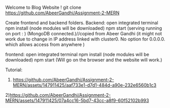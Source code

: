 Welcome to Blog Website !
git clone https://github.com/AbeerGandhi/Assignment-2-MERN 

Create frontend and backend folders.
Backend: 
open integrated terminal
npm install (node modules will be downloaded)
npm start
(serving running on port : )
(MongoDB connected.)//copied from Abeer Gandhi
(it might not work due to change in IP address linked with cluster0. No option for 0.0.0.0. which allows access from anywhere )

frontend:
open integrated terminal
npm install  (node modules will be downloaded)
npm start 
(Will go on the browser and the website will work.)

Tutorial:
1) https://github.com/AbeerGandhi/Assignment-2-MERN/assets/147911425/aaf733e1-d7d1-484d-a90e-232e6560b1c3

2)https://github.com/AbeerGandhi/Assignment-2-MERN/assets/147911425/07a4cc16-5bd7-43cc-a8f9-60f52102b993










